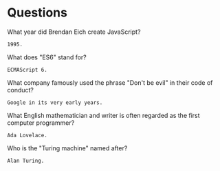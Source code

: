 # Questions

What year did Brendan Eich create JavaScript?

```
1995.
```

What does "ES6" stand for?

```
ECMAScript 6.
```

What company famously used the phrase "Don't be evil" in their code of conduct?

```
Google in its very early years.
```

What English mathematician and writer is often regarded as the first computer programmer?

```
Ada Lovelace.
```

Who is the "Turing machine" named after?

```
Alan Turing.
```
